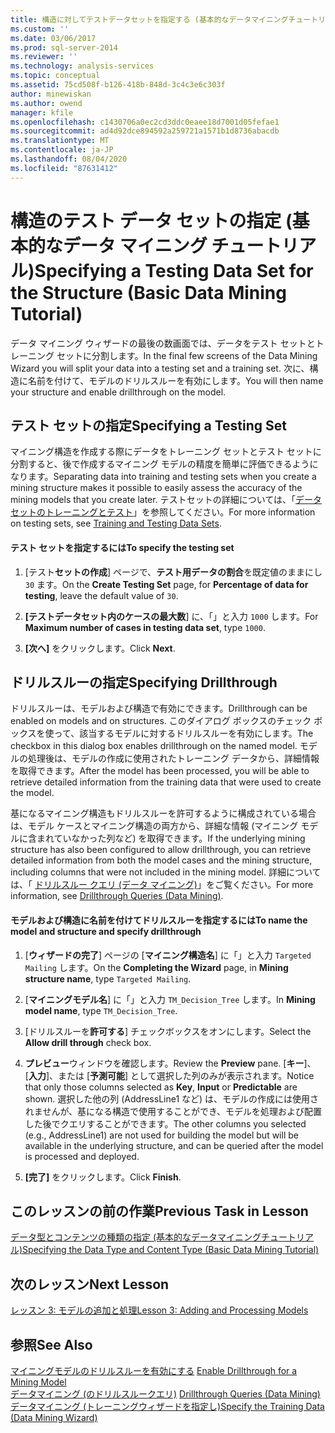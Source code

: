 ```yaml
---
title: 構造に対してテストデータセットを指定する (基本的なデータマイニングチュートリアル) |Microsoft Docs
ms.custom: ''
ms.date: 03/06/2017
ms.prod: sql-server-2014
ms.reviewer: ''
ms.technology: analysis-services
ms.topic: conceptual
ms.assetid: 75cd508f-b126-418b-848d-3c4c3e6c303f
author: minewiskan
ms.author: owend
manager: kfile
ms.openlocfilehash: c1430706a0ec2cd3ddc0eaee18d7001d05fefae1
ms.sourcegitcommit: ad4d92dce894592a259721a1571b1d8736abacdb
ms.translationtype: MT
ms.contentlocale: ja-JP
ms.lasthandoff: 08/04/2020
ms.locfileid: "87631412"
---
```

# <a name="specifying-a-testing-data-set-for-the-structure-basic-data-mining-tutorial"></a><span data-ttu-id="c76f8-102">構造のテスト データ セットの指定 (基本的なデータ マイニング チュートリアル)</span><span class="sxs-lookup"><span data-stu-id="c76f8-102">Specifying a Testing Data Set for the Structure (Basic Data Mining Tutorial)</span></span>
  <span data-ttu-id="c76f8-103">データ マイニング ウィザードの最後の数画面では、データをテスト セットとトレーニング セットに分割します。</span><span class="sxs-lookup"><span data-stu-id="c76f8-103">In the final few screens of the Data Mining Wizard you will split your data into a testing set and a training set.</span></span> <span data-ttu-id="c76f8-104">次に、構造に名前を付けて、モデルのドリルスルーを有効にします。</span><span class="sxs-lookup"><span data-stu-id="c76f8-104">You will then name your structure and enable drillthrough on the model.</span></span>  
  
## <a name="specifying-a-testing-set"></a><span data-ttu-id="c76f8-105">テスト セットの指定</span><span class="sxs-lookup"><span data-stu-id="c76f8-105">Specifying a Testing Set</span></span>  
 <span data-ttu-id="c76f8-106">マイニング構造を作成する際にデータをトレーニング セットとテスト セットに分割すると、後で作成するマイニング モデルの精度を簡単に評価できるようになります。</span><span class="sxs-lookup"><span data-stu-id="c76f8-106">Separating data into training and testing sets when you create a mining structure makes it possible to easily assess the accuracy of the mining models that you create later.</span></span> <span data-ttu-id="c76f8-107">テストセットの詳細については、「[データセットのトレーニングとテスト](../../2014/analysis-services/data-mining/training-and-testing-data-sets.md)」を参照してください。</span><span class="sxs-lookup"><span data-stu-id="c76f8-107">For more information on testing sets, see [Training and Testing Data Sets](../../2014/analysis-services/data-mining/training-and-testing-data-sets.md).</span></span>  
  
#### <a name="to-specify-the-testing-set"></a><span data-ttu-id="c76f8-108">テスト セットを指定するには</span><span class="sxs-lookup"><span data-stu-id="c76f8-108">To specify the testing set</span></span>  
  
1.  <span data-ttu-id="c76f8-109">[テスト**セットの作成**] ページで、**テスト用データの割合**を既定値のままにし `30` ます。</span><span class="sxs-lookup"><span data-stu-id="c76f8-109">On the **Create Testing Set** page, for **Percentage of data for testing**, leave the default value of `30`.</span></span>  
  
2.  <span data-ttu-id="c76f8-110">**[テストデータセット内のケースの最大数**] に、「」と入力 `1000` します。</span><span class="sxs-lookup"><span data-stu-id="c76f8-110">For **Maximum number of cases in testing data set**, type `1000`.</span></span>  
  
3.  <span data-ttu-id="c76f8-111">**[次へ]** をクリックします。</span><span class="sxs-lookup"><span data-stu-id="c76f8-111">Click **Next**.</span></span>  
  
## <a name="specifying-drillthrough"></a><span data-ttu-id="c76f8-112">ドリルスルーの指定</span><span class="sxs-lookup"><span data-stu-id="c76f8-112">Specifying Drillthrough</span></span>  
 <span data-ttu-id="c76f8-113">ドリルスルーは、モデルおよび構造で有効にできます。</span><span class="sxs-lookup"><span data-stu-id="c76f8-113">Drillthrough can be enabled on models and on structures.</span></span> <span data-ttu-id="c76f8-114">このダイアログ ボックスのチェック ボックスを使って、該当するモデルに対するドリルスルーを有効にします。</span><span class="sxs-lookup"><span data-stu-id="c76f8-114">The checkbox in this dialog box enables drillthrough on the named model.</span></span> <span data-ttu-id="c76f8-115">モデルの処理後は、モデルの作成に使用されたトレーニング データから、詳細情報を取得できます。</span><span class="sxs-lookup"><span data-stu-id="c76f8-115">After the model has been processed,  you will be able to retrieve detailed information from the training data that were used to create the model.</span></span>  
  
 <span data-ttu-id="c76f8-116">基になるマイニング構造もドリルスルーを許可するように構成されている場合は、モデル ケースとマイニング構造の両方から、詳細な情報 (マイニング モデルに含まれていなかった列など) を取得できます。</span><span class="sxs-lookup"><span data-stu-id="c76f8-116">If the underlying mining structure has also been configured to allow drillthrough, you can retrieve detailed information from both the model cases and the mining structure, including columns that were not included in the mining model.</span></span> <span data-ttu-id="c76f8-117">詳細については、「 [ドリルスルー クエリ (データ マイニング)](../../2014/analysis-services/data-mining/drillthrough-queries-data-mining.md)」をご覧ください。</span><span class="sxs-lookup"><span data-stu-id="c76f8-117">For more information, see [Drillthrough Queries &#40;Data Mining&#41;](../../2014/analysis-services/data-mining/drillthrough-queries-data-mining.md).</span></span>  
  
#### <a name="to-name-the-model-and-structure-and-specify-drillthrough"></a><span data-ttu-id="c76f8-118">モデルおよび構造に名前を付けてドリルスルーを指定するには</span><span class="sxs-lookup"><span data-stu-id="c76f8-118">To name the model and structure and specify drillthrough</span></span>  
  
1.  <span data-ttu-id="c76f8-119">[**ウィザードの完了**] ページの [**マイニング構造名**] に「」と入力 `Targeted Mailing` します。</span><span class="sxs-lookup"><span data-stu-id="c76f8-119">On the **Completing the Wizard** page, in **Mining structure name**, type `Targeted Mailing`.</span></span>  
  
2.  <span data-ttu-id="c76f8-120">[**マイニングモデル名**] に「」と入力 `TM_Decision_Tree` します。</span><span class="sxs-lookup"><span data-stu-id="c76f8-120">In **Mining model name**, type `TM_Decision_Tree`.</span></span>  
  
3.  <span data-ttu-id="c76f8-121">[ドリルスルーを**許可する**] チェックボックスをオンにします。</span><span class="sxs-lookup"><span data-stu-id="c76f8-121">Select the **Allow drill through** check box.</span></span>  
  
4.  <span data-ttu-id="c76f8-122">**プレビュー**ウィンドウを確認します。</span><span class="sxs-lookup"><span data-stu-id="c76f8-122">Review the **Preview** pane.</span></span> <span data-ttu-id="c76f8-123">[**キー**]、[**入力**]、または [**予測可能**] として選択した列のみが表示されます。</span><span class="sxs-lookup"><span data-stu-id="c76f8-123">Notice that only those columns selected as **Key**, **Input** or **Predictable** are shown.</span></span> <span data-ttu-id="c76f8-124">選択した他の列 (AddressLine1 など) は、モデルの作成には使用されませんが、基になる構造で使用することができ、モデルを処理および配置した後でクエリすることができます。</span><span class="sxs-lookup"><span data-stu-id="c76f8-124">The other columns you selected (e.g., AddressLine1) are not used for building the model but will be available in the underlying structure, and can be queried after the model is processed and deployed.</span></span>  
  
5.  <span data-ttu-id="c76f8-125">**[完了]** をクリックします。</span><span class="sxs-lookup"><span data-stu-id="c76f8-125">Click **Finish**.</span></span>  
  
## <a name="previous-task-in-lesson"></a><span data-ttu-id="c76f8-126">このレッスンの前の作業</span><span class="sxs-lookup"><span data-stu-id="c76f8-126">Previous Task in Lesson</span></span>  
 [<span data-ttu-id="c76f8-127">データ型とコンテンツの種類の指定 &#40;基本的なデータマイニングチュートリアル&#41;</span><span class="sxs-lookup"><span data-stu-id="c76f8-127">Specifying the Data Type and Content Type &#40;Basic Data Mining Tutorial&#41;</span></span>](../../2014/tutorials/specifying-the-data-type-and-content-type-basic-data-mining-tutorial.md)  
  
## <a name="next-lesson"></a><span data-ttu-id="c76f8-128">次のレッスン</span><span class="sxs-lookup"><span data-stu-id="c76f8-128">Next Lesson</span></span>  
 [<span data-ttu-id="c76f8-129">レッスン 3: モデルの追加と処理</span><span class="sxs-lookup"><span data-stu-id="c76f8-129">Lesson 3: Adding and Processing Models</span></span>](../../2014/tutorials/lesson-3-adding-and-processing-models.md)  
  
## <a name="see-also"></a><span data-ttu-id="c76f8-130">参照</span><span class="sxs-lookup"><span data-stu-id="c76f8-130">See Also</span></span>  
 <span data-ttu-id="c76f8-131">[マイニングモデルのドリルスルーを有効にする](../../2014/analysis-services/data-mining/enable-drillthrough-for-a-mining-model.md) </span><span class="sxs-lookup"><span data-stu-id="c76f8-131">[Enable Drillthrough for a Mining Model](../../2014/analysis-services/data-mining/enable-drillthrough-for-a-mining-model.md) </span></span>  
 <span data-ttu-id="c76f8-132">[データマイニング &#40;のドリルスルークエリ&#41;](../../2014/analysis-services/data-mining/drillthrough-queries-data-mining.md) </span><span class="sxs-lookup"><span data-stu-id="c76f8-132">[Drillthrough Queries &#40;Data Mining&#41;](../../2014/analysis-services/data-mining/drillthrough-queries-data-mining.md) </span></span>  
 [<span data-ttu-id="c76f8-133">データマイニング &#40;トレーニングウィザードを指定し&#41;</span><span class="sxs-lookup"><span data-stu-id="c76f8-133">Specify the Training Data &#40;Data Mining Wizard&#41;</span></span>](../../2014/analysis-services/specify-the-training-data-data-mining-wizard.md)  
  
  
